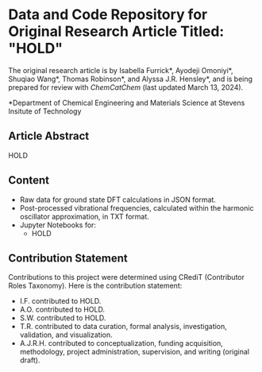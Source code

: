 # Data and Code Repository for Original Research Article Titled: "HOLD"
The original research article is by Isabella Furrick*, Ayodeji Omoniyi*, Shuqiao Wang*, Thomas Robinson*, and Alyssa J.R. Hensley*, and is being prepared for review with _ChemCatChem_ (last updated March 13, 2024).

*Department of Chemical Engineering and Materials Science at Stevens Insitute of Technology

## Article Abstract
HOLD

## Content
- Raw data for ground state DFT calculations in JSON format.
- Post-processed vibrational frequencies, calculated within the harmonic oscillator approximation, in TXT format.
- Jupyter Notebooks for:
  - HOLD

## Contribution Statement
Contributions to this project were determined using CRediT (Contributor Roles Taxonomy). Here is the contribution statement:
- I.F. contributed to HOLD.
- A.O. contributed to HOLD.
- S.W. contributed to HOLD.
- T.R. contributed to data curation, formal analysis, investigation, validation, and visualization.
- A.J.R.H. contributed to conceptualization, funding acquisition, methodology, project administration, supervision, and writing (original draft).
